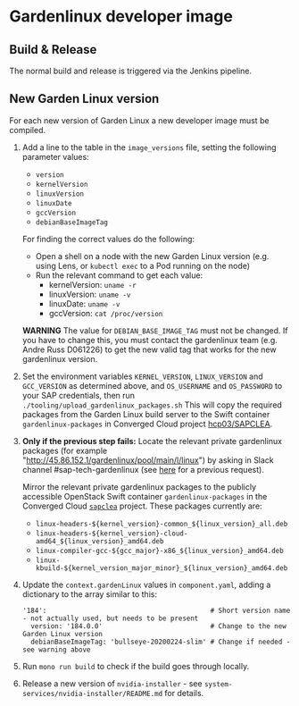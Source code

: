 # Gardenlinux developer image

## Build & Release

The normal build and release is triggered via the Jenkins pipeline.

## New Garden Linux version

For each new version of Garden Linux a new developer image must be compiled.

1. Add a line to the table in the `image_versions` file, setting the following parameter values:
   - `version`
   - `kernelVersion`
   - `linuxVersion`
   - `linuxDate`
   - `gccVersion`
   - `debianBaseImageTag`

    For finding the correct values do the following:
    - Open a shell on a node with the new Garden Linux version (e.g. using Lens, or `kubectl exec` to a Pod running on the node)
    - Run the relevant command to get each value:
      - kernelVersion: `uname -r`
      - linuxVersion: `uname -v`
      - linuxDate: `uname -v`
      - gccVersion: `cat /proc/version`

    **WARNING** The value for `DEBIAN_BASE_IMAGE_TAG` must not be changed.
    If you have to change this, you must contact the gardenlinux team (e.g. Andre Russ D061226)
    to get the new valid tag that works for the new gardenlinux version.


2. Set the environment variables `KERNEL_VERSION`, `LINUX_VERSION` and `GCC_VERSION` as determined above,
   and `OS_USERNAME` and `OS_PASSWORD` to your SAP credentials, then run `./tooling/upload_gardenlinux_packages.sh`
   This will copy the required packages from the Garden Linux build server to the Swift container
   `gardenlinux-packages` in Converged Cloud project [hcp03/SAPCLEA](https://dashboard.eu-de-1.cloud.sap/hcp03/sapclea/home).
 

3. **Only if the previous step fails:**
   Locate the relevant private gardenlinux packages (for example "http://45.86.152.1/gardenlinux/pool/main/l/linux")
   by asking in Slack channel #sap-tech-gardenlinux (see [here](https://sap-ml.slack.com/archives/CV1SWRHR6/p1629753024011500)
   for a previous request). 
 
   Mirror the relevant private gardenlinux packages to the publicly accessible OpenStack Swift
   container `gardenlinux-packages` in the Converged Cloud [`sapclea`](https://dashboard.eu-de-1.cloud.sap/hcp03/sapclea/home) project.
   These packages currently are:

     - `linux-headers-${kernel_version}-common_${linux_version}_all.deb`
     - `linux-headers-${kernel_version}-cloud-amd64_${linux_version}_amd64.deb`
     - `linux-compiler-gcc-${gcc_major}-x86_${linux_version}_amd64.deb`
     - `linux-kbuild-${kernel_version_major_minor}_${linux_version}_amd64.deb`


4. Update the `context.gardenLinux` values in `component.yaml`, adding a dictionary to the array similar to this:
    ```
    '184':                                         # Short version name - not actually used, but needs to be present
      version: '184.0.0'                           # Change to the new Garden Linux version
      debianBaseImageTag: 'bullseye-20200224-slim' # Change if needed - see warning above
    ```


5. Run `mono run build` to check if the build goes through locally.


6. Release a new version of `nvidia-installer` - see `system-services/nvidia-installer/README.md` for details.
